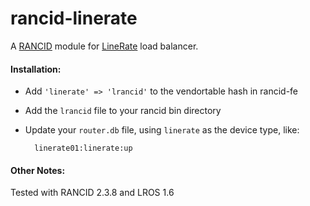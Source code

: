 rancid-linerate
===============

A [RANCID](http://www.shrubbery.net/rancid/) module for [LineRate](https://linerate.f5.com/) load balancer.

#### Installation:
* Add `'linerate' => 'lrancid'` to the vendortable hash in rancid-fe
* Add the `lrancid` file to your rancid bin directory
* Update your `router.db` file, using `linerate` as the device type, like:

        linerate01:linerate:up

#### Other Notes:
Tested with RANCID 2.3.8 and LROS 1.6

